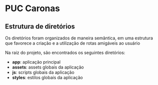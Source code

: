 # PUC Caronas

## Estrutura de diretórios

Os diretórios foram organizados de maneira semântica, em uma estrutura que favorece a criação e a utilização de rotas amigáveis ao usuário

Na raiz do projeto, são encontrados os seguintes diretórios:

- **app**: aplicação principal
- **assets**: assets globais da aplicação
- **js**: scripts globais da aplicação
- **styles**: estilos globais da aplicação
